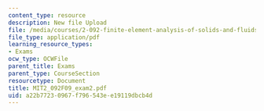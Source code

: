 ```yaml
---
content_type: resource
description: New file Upload
file: /media/courses/2-092-finite-element-analysis-of-solids-and-fluids-i-fall-2009/a22b77230967f796543ee19119dbcb4d_MIT2_092F09_exam2.pdf
file_type: application/pdf
learning_resource_types:
- Exams
ocw_type: OCWFile
parent_title: Exams
parent_type: CourseSection
resourcetype: Document
title: MIT2_092F09_exam2.pdf
uid: a22b7723-0967-f796-543e-e19119dbcb4d
---
```

